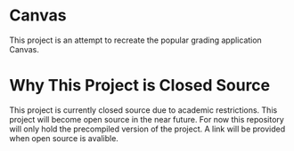 # Canvas
This project is an attempt to recreate the popular grading application Canvas.

# Why This Project is Closed Source
This project is currently closed source due to academic restrictions. This project will become open source in the near future. For now this repository will only hold the precompiled version of the project. A link will be provided when open source is avalible. 

